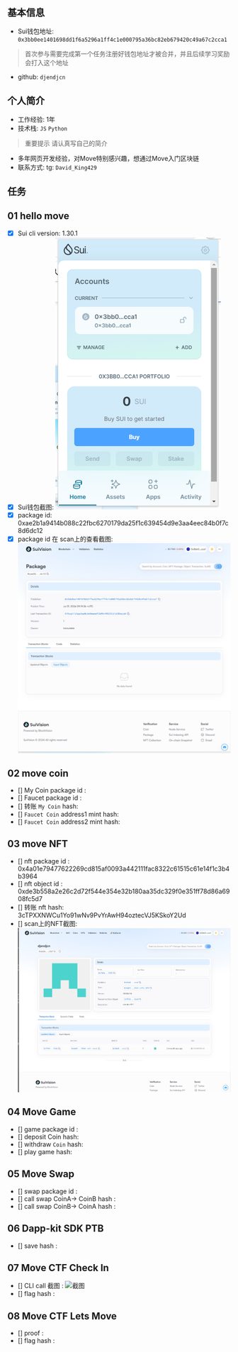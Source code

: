 ## 基本信息
- Sui钱包地址: `0x3bb0ee1401698dd1f6a5296a1ff4c1e000795a36bc82eb679420c49a67c2cca1`
> 首次参与需要完成第一个任务注册好钱包地址才被合并，并且后续学习奖励会打入这个地址
- github: `djendjcn`

## 个人简介
- 工作经验: 1年
- 技术栈: `JS` `Python`
> 重要提示 请认真写自己的简介
- 多年网页开发经验，对Move特别感兴趣，想通过Move入门区块链
- 联系方式: tg: `David_King429` 

## 任务

##   01 hello move  
- [x] Sui cli version: 1.30.1
- [x] Sui钱包截图: ![Sui钱包截图](./img/qianbao.png)
- [x] package id:  0xae2b1a9414b088c22fbc6270179da25f1c639454d9e3aa4eec84b0f7c8d6dc12 
- [x] package id 在 scan上的查看截图:![Scan截图](./img/paca.png)

##   02 move coin
- [] My Coin package id : 
- [] Faucet package id : 
- [] 转账 `My Coin` hash:
- [] `Faucet Coin` address1 mint hash:
- [] `Faucet Coin` address2 mint hash:

##   03 move NFT
- [] nft package id : 0x4a01e79477622269cd815af0093a442111fac8322c61515c61e14f1c3b4b3964
- [] nft object id : 0xde3b558a2e26c2d72f544e354e32b180aa35dc329f0e351ff78d86a6908fc5d7
- [] 转账 nft  hash: 3cTPXXNWCu1Yo91wNv9PvYrAwH94oztecVJ5KSkoY2Ud
- [] scan上的NFT截图:![Scan截图](./img/3.png)

##   04 Move Game
- [] game package id :
- [] deposit Coin hash:
- [] withdraw `Coin` hash:
- [] play game hash:

##   05 Move Swap
- [] swap package id :
- [] call swap CoinA-> CoinB  hash :
- [] call swap CoinB-> CoinA  hash :

##   06 Dapp-kit SDK PTB
- [] save hash :

##   07 Move CTF Check In
- [] CLI call 截图 : ![截图](./images/你的图片地址)
- [] flag hash :

##   08 Move CTF Lets Move
- [] proof : 
- [] flag hash :